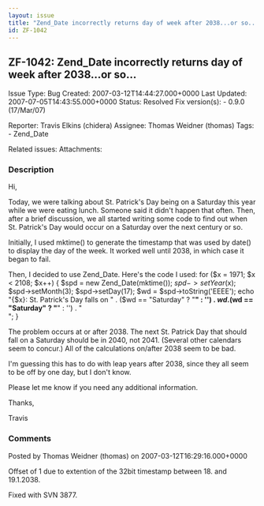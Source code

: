 ```yaml
---
layout: issue
title: "Zend_Date incorrectly returns day of week after 2038...or so..."
id: ZF-1042
---
```


ZF-1042: Zend\_Date incorrectly returns day of week after 2038...or so...
-------------------------------------------------------------------------

 Issue Type: Bug Created: 2007-03-12T14:44:27.000+0000 Last Updated: 2007-07-05T14:43:55.000+0000 Status: Resolved Fix version(s): - 0.9.0 (17/Mar/07)
 
 Reporter:  Travis Elkins (chidera)  Assignee:  Thomas Weidner (thomas)  Tags: - Zend\_Date
 
 Related issues: 
 Attachments: 
### Description

Hi,

Today, we were talking about St. Patrick's Day being on a Saturday this year while we were eating lunch. Someone said it didn't happen that often. Then, after a brief discussion, we all started writing some code to find out when St. Patrick's Day would occur on a Saturday over the next century or so.

Initially, I used mktime() to generate the timestamp that was used by date() to display the day of the week. It worked well until 2038, in which case it began to fail.

Then, I decided to use Zend\_Date. Here's the code I used: for ($x = 1971; $x < 2108; $x++) { $spd = new Zend\_Date(mktime()); $spd->setYear($x); $spd->setMonth(3); $spd->setDay(17); $wd = $spd->toString('EEEE'); echo "{$x}: St. Patrick's Day falls on " . ($wd == "Saturday" ? "**" : '') . $wd . ($wd == "Saturday" ? "**" : '') . "  
"; }

The problem occurs at or after 2038. The next St. Patrick Day that should fall on a Saturday should be in 2040, not 2041. (Several other calendars seem to concur.) All of the calculations on/after 2038 seem to be bad.

I'm guessing this has to do with leap years after 2038, since they all seem to be off by one day, but I don't know.

Please let me know if you need any additional information.

Thanks,

Travis

 

 

### Comments

Posted by Thomas Weidner (thomas) on 2007-03-12T16:29:16.000+0000

Offset of 1 due to extention of the 32bit timestamp between 18. and 19.1.2038.

Fixed with SVN 3877.

 

 